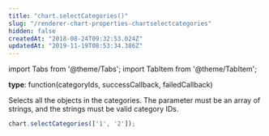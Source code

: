```yaml
---
title: "chart.selectCategories()"
slug: "/renderer-chart-properties-chartselectcategories"
hidden: false
createdAt: "2018-08-24T09:32:53.024Z"
updatedAt: "2019-11-19T08:53:34.386Z"
---
```


import Tabs from '@theme/Tabs';
import TabItem from '@theme/TabItem';

**type**: function(categoryIds, successCallback, failedCallback)

Selects all the objects in the categories. The parameter must be an array of strings, and the strings must be valid category IDs.

```javascript
chart.selectCategories(['1', '2']);
```
